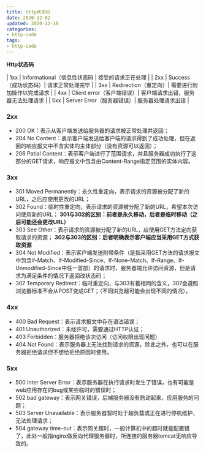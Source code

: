 ```yaml
---
title: Http状态码
date: 2020-12-02
updated: 2020-12-10
categories:
- http-code
tags:
- http-code
---
```


**Http状态码**

<!-- more -->

| 1xx | Informational（信息性状态码 | 接受的请求正在处理 |
| 2xx | Success（成功状态码）| 请求正常处理完毕 |
| 3xx | Redirection（重定向）| 需要进行附加操作以完成请求 |
| 4xx | Client error（客户端错误）| 客户端请求出错，服务器无法处理请求 |
| 5xx | Server Error（服务器错误）| 服务器处理请求出错 |


### 2xx

- 200 OK：表示从客户端发送给服务器的请求被正常处理并返回；
- 204 No Content：表示客户端发送给客户端的请求得到了成功处理，但在返回的响应报文中不含实体的主体部分（没有资源可以返回）；
- 206 Patial Content：表示客户端进行了范围请求，并且服务器成功执行了这部分的GET请求，响应报文中包含由Content-Range指定范围的实体内容。

### 3xx

- 301 Moved Permanently：永久性重定向，表示请求的资源被分配了新的URL，之后应使用更改的URL；
- 302 Found：临时性重定向，表示请求的资源被分配了新的URL，希望本次访问使用新的URL；
**301与302的区别：前者是永久移动，后者是临时移动（之后可能还会更改URL）**
- 303 See Other：表示请求的资源被分配了新的URL，应使用GET方法定向获取请求的资源；
**302与303的区别：后者明确表示客户端应当采用GET方式获取资源**      
- 304 Not Modified：表示客户端发送附带条件（是指采用GET方法的请求报文中包含if-Match、If-Modified-Since、If-None-Match、If-Range、If-Unmodified-Since中任一首部）的请求时，服务器端允许访问资源，但是请求为满足条件的情况下返回改状态码；
- 307 Temporary Redirect：临时重定向，与303有着相同的含义，307会遵照浏览器标准不会从POST变成GET；（不同浏览器可能会出现不同的情况）。

### 4xx

- 400 Bad Request：表示请求报文中存在语法错误；
- 401 Unauthorized：未经许可，需要通过HTTP认证；
- 403 Forbidden：服务器拒绝该次访问（访问权限出现问题）
- 404 Not Found：表示服务器上无法找到请求的资源，除此之外，也可以在服务器拒绝请求但不想给拒绝原因时使用。

### 5xx

- 500 Inter Server Error：表示服务器在执行请求时发生了错误，也有可能是web应用存在的bug或某些临时的错误时；
- 502 bad gateway：表示网关错误，后端服务器没有启动起来，应用服务的问题；
- 503 Server Unavailable：表示服务器暂时处于超负载或正在进行停机维护，无法处理请求；
- 504 gateway time-out：表示网关超时，一般计算机中的超时就是配置错了，此处一般指nginx做反向代理服务器时，所连接的服务器tomcat无响应导致的。
